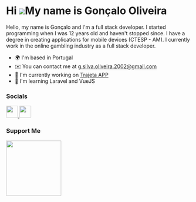 Hi ![](https://user-images.githubusercontent.com/18350557/176309783-0785949b-9127-417c-8b55-ab5a4333674e.gif)My name is Gonçalo Oliveira
========================================================================================================================================

Hello, my name is Gonçalo and I'm a full stack developer. I started programming when I was 12 years old and haven't stopped since. I have a degree in creating applications for mobile devices (CTESP - AM). I currently work in the online gambling industry as a full stack developer.

* 🌍  I'm based in Portugal
* ✉️  You can contact me at [g.silva.oliveira.2002@gmail.com](mailto:g.silva.oliveira.2002@gmail.com)
* 🚀  I'm currently working on [Trajeta APP](https://www.linkedin.com/company/trajeta/about/)
* 🧠  I'm learning Laravel and VueJS

### Socials
<p align="left"> <a href="https://www.linkedin.com/in/goncalooliveira-dev/" target="_blank" rel="noreferrer"> <picture> <source media="(prefers-color-scheme: dark)" srcset="https://raw.githubusercontent.com/danielcranney/readme-generator/main/public/icons/socials/linkedin-dark.svg" /> <source media="(prefers-color-scheme: light)" srcset="https://raw.githubusercontent.com/danielcranney/readme-generator/main/public/icons/socials/linkedin.svg" /> <img src="https://raw.githubusercontent.com/danielcranney/readme-generator/main/public/icons/socials/linkedin.svg" width="32" height="32" /> </picture> </a> <a href="https://www.threads.net/@blicboy_" target="_blank" rel="noreferrer"> <picture> <source media="(prefers-color-scheme: dark)" srcset="https://raw.githubusercontent.com/danielcranney/readme-generator/main/public/icons/socials/threads-dark.svg" /> <source media="(prefers-color-scheme: light)" srcset="https://raw.githubusercontent.com/danielcranney/readme-generator/main/public/icons/socials/threads.svg" /> <img src="https://raw.githubusercontent.com/danielcranney/readme-generator/main/public/icons/socials/threads.svg" width="32" height="32" /> </picture> </a></p>


### Support Me
<a href="https://www.buymeacoffee.com/blicboy"><img src="https://cdn.buymeacoffee.com/buttons/v2/default-yellow.png" width="150"/></a>


